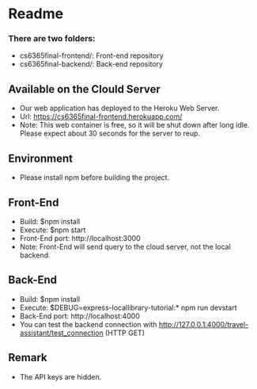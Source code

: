 # Readme
### There are two folders:
* cs6365final-frontend/: Front-end repository
* cs6365final-backend/: Back-end repository

## Available on the Clould Server
* Our web application has deployed to the Heroku Web Server.
* Url: https://cs6365final-frontend.herokuapp.com/
* Note: This web container is free, so it will be shut down after long idle. Please expect about 30 seconds for the server to reup.

## Environment
* Please install npm before building the project.

## Front-End
* Build: $npm install
* Execute: $npm start
* Front-End port: http://localhost:3000
* Note: Front-End will send query to the cloud server, not the local backend.

## Back-End
* Build: $npm install
* Execute: $DEBUG=express-locallibrary-tutorial:* npm run devstart
* Back-End port: http://localhost:4000
* You can test the backend connection with http://127.0.0.1:4000/travel-assistant/test_connection (HTTP GET)

## Remark
* The API keys are hidden.